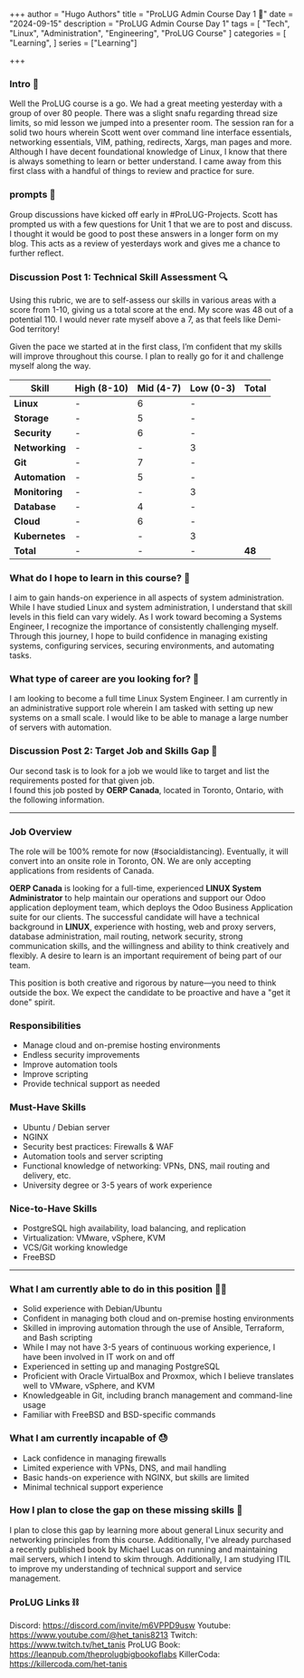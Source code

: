 +++
author = "Hugo Authors"
title = "ProLUG Admin Course Day 1 🐧"
date = "2024-09-15"
description = "ProLUG Admin Course Day 1"
tags = [
  "Tech", "Linux", "Administration", "Engineering", "ProLUG Course"
]
categories = [
    "Learning",
]
series = ["Learning"]

+++

<!--more-->

### Intro 👋

Well the ProLUG course is a go. We had a great meeting yesterday with a group of over 80 people. There was a slight snafu regarding thread size limits, so mid lesson we jumped into a presenter room. The session ran for a solid two hours wherein Scott went over command line interface essentials, networking essentials, VIM, pathing, redirects, Xargs, man pages and more. Although I have decent foundational knowledge of Linux, I know that there is always something to learn or better understand. I came away from this first class with a handful of things to review and practice for sure.

### prompts 🦮

Group discussions have kicked off early in #ProLUG-Projects. Scott has prompted us with a few questions for Unit 1 that we are to post and discuss. I thought it would be good to post these answers in a longer form on my blog. This acts as a review of yesterdays work and gives me a chance to further reflect.

### Discussion Post 1: Technical Skill Assessment 🔍
Using this rubric, we are to self-assess our skills in various areas with a score from 1-10, giving us a total score at the end. My score was 48 out of a potential 110. I would never rate myself above a 7, as that feels like Demi-God territory!

Given the pace we started at in the first class, I’m confident that my skills will improve throughout this course. I plan to really go for it and challenge myself along the way.


| **Skill**       | **High (8-10)** | **Mid (4-7)** | **Low (0-3)** | **Total** |
|-----------------|-----------------|---------------|---------------|-----------|
| **Linux**       | -               | 6             | -             |           |
| **Storage**     | -               | 5             | -             |           |
| **Security**    | -               | 6             | -             |           |
| **Networking**  | -               | -             | 3             |           |
| **Git**         | -               | 7             | -             |           |
| **Automation**  | -               | 5             | -             |           |
| **Monitoring**  | -               | -             | 3             |           |
| **Database**    | -               | 4             | -             |           |
| **Cloud**       | -               | 6             | -             |           |
| **Kubernetes**  | -               | -             | 3             |           |
| **Total**       | -               | -             | -             | **48**    |

### What do I hope to learn in this course? 🤔

I aim to gain hands-on experience in all aspects of system administration. While I have studied Linux and system administration, I understand that skill levels in this field can vary widely. As I work toward becoming a Systems Engineer, I recognize the importance of consistently challenging myself. Through this journey, I hope to build confidence in managing existing systems, configuring services, securing environments, and automating tasks.

### What type of career are you looking for? 🥕

I am looking to become a full time Linux System Engineer. I am currently in an administrative support role wherein I am tasked with setting up new systems on a small scale. I would like to be able to manage a large number of servers with automation.

### Discussion Post 2: Target Job and Skills Gap 🎯

Our second task is to look for a job we would like to target and list the requirements posted for that given job.  
I found this job posted by **OERP Canada**, located in Toronto, Ontario, with the following information.

---

### Job Overview 

The role will be 100% remote for now (#socialdistancing). Eventually, it will convert into an onsite role in Toronto, ON. We are only accepting applications from residents of Canada.

**OERP Canada** is looking for a full-time, experienced **LINUX System Administrator** to help maintain our operations and support our Odoo application deployment team, which deploys the Odoo Business Application suite for our clients. The successful candidate will have a technical background in **LINUX**, experience with hosting, web and proxy servers, database administration, mail routing, network security, strong communication skills, and the willingness and ability to think creatively and flexibly. A desire to learn is an important requirement of being part of our team.

This position is both creative and rigorous by nature—you need to think outside the box. We expect the candidate to be proactive and have a "get it done" spirit.

### Responsibilities

- Manage cloud and on-premise hosting environments
- Endless security improvements
- Improve automation tools
- Improve scripting
- Provide technical support as needed

### Must-Have Skills

- Ubuntu / Debian server 
- NGINX
- Security best practices: Firewalls & WAF
- Automation tools and server scripting
- Functional knowledge of networking: VPNs, DNS, mail routing and delivery, etc.
- University degree or 3-5 years of work experience

### Nice-to-Have Skills

- PostgreSQL high availability, load balancing, and replication
- Virtualization: VMware, vSphere, KVM
- VCS/Git working knowledge
- FreeBSD

---

### What I am currently able to do in this position 💪🏻

- Solid experience with Debian/Ubuntu
- Confident in managing both cloud and on-premise hosting environments
- Skilled in improving automation through the use of Ansible, Terraform, and Bash scripting
- While I may not have 3-5 years of continuous working experience, I have been involved in IT work on and off
- Experienced in setting up and managing PostgreSQL
- Proficient with Oracle VirtualBox and Proxmox, which I believe translates well to VMware, vSphere, and KVM
- Knowledgeable in Git, including branch management and command-line usage
- Familiar with FreeBSD and BSD-specific commands

### What I am currently incapable of 😓

- Lack confidence in managing firewalls
- Limited experience with VPNs, DNS, and mail handling
- Basic hands-on experience with NGINX, but skills are limited
- Minimal technical support experience

### How I plan to close the gap on these missing skills 🎯

I plan to close this gap by learning more about general Linux security and networking principles from this course. Additionally, I've already purchased a recently published book by Michael Lucas on running and maintaining mail servers, which I intend to skim through. Additionally, I am studying ITIL to improve my understanding of technical support and service management.

### ProLUG Links ⛓️

Discord: https://discord.com/invite/m6VPPD9usw
Youtube: https://www.youtube.com/@het_tanis8213
Twitch: https://www.twitch.tv/het_tanis
ProLUG Book: https://leanpub.com/theprolugbigbookoflabs
KillerCoda: https://killercoda.com/het-tanis